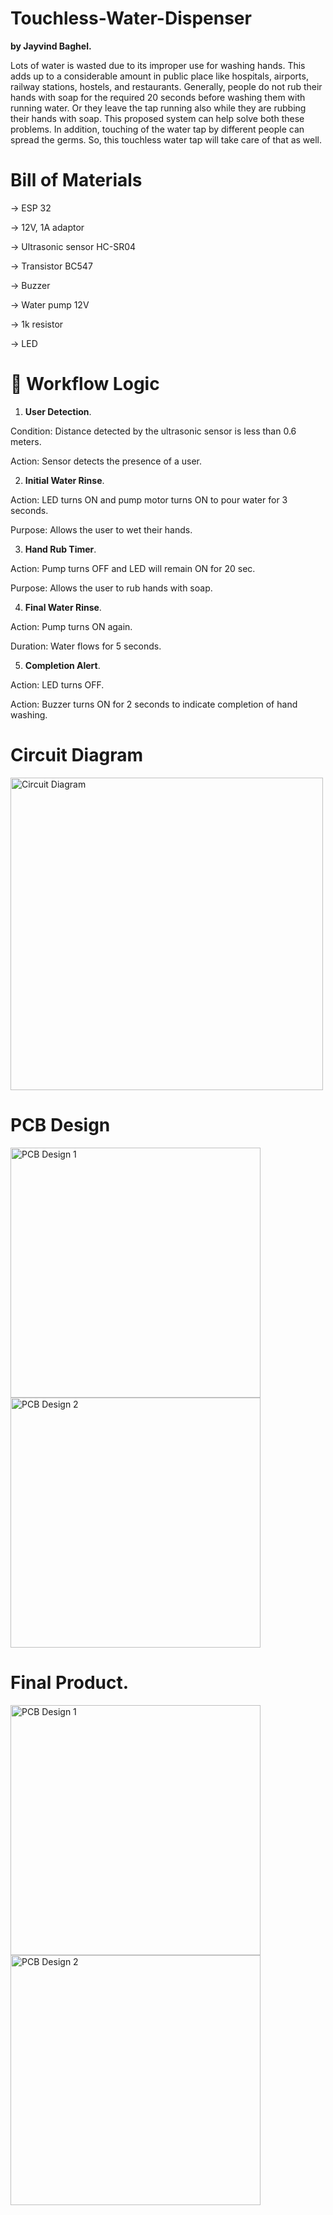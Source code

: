 # Touchless-Water-Dispenser
**by Jayvind Baghel.**

Lots of water is wasted due to its improper use for washing hands. This adds up to a considerable amount in public place like hospitals, airports, railway stations, hostels, and restaurants.
Generally, people do not rub their hands with soap for the required 20 seconds before washing them with running water. Or they leave the tap running also while they are rubbing their hands with soap. This proposed system can help solve both these problems.
In addition, touching of the water tap by different people can spread the germs. So, this touchless water tap will take care of that as well.

# Bill of Materials
-> ESP 32

-> 12V, 1A adaptor

-> Ultrasonic sensor HC-SR04

-> Transistor BC547

-> Buzzer

-> Water pump 12V

-> 1k resistor

-> LED

# 🔁 Workflow Logic

1. **User Detection**.
   
Condition: Distance detected by the ultrasonic sensor is less than 0.6 meters.

Action: Sensor detects the presence of a user.


2. **Initial Water Rinse**.
   
Action: LED turns ON and pump motor turns ON to pour water for 3 seconds.

Purpose: Allows the user to wet their hands.


3. **Hand Rub Timer**.
   
Action: Pump turns OFF and LED will remain ON for 20 sec.

Purpose: Allows the user to rub hands with soap.


4. **Final Water Rinse**.
   
Action: Pump turns ON again.

Duration: Water flows for 5 seconds.


5. **Completion Alert**.
    
Action: LED turns OFF.

Action: Buzzer turns ON for 2 seconds to indicate completion of hand washing.


# Circuit Diagram

<img src="https://github.com/user-attachments/assets/f5d83c6e-bb3a-4c73-b93f-568c519afaa0" alt="Circuit Diagram" width="500"/>

# PCB Design

<img src="https://github.com/user-attachments/assets/00bfeba8-d56e-457e-9c45-e0723f7d9d04" alt="PCB Design 1" width="400"/>

<br>

<img src="https://github.com/user-attachments/assets/6aebbd05-3e04-4cbc-8fd0-1fa70e0733a0" alt="PCB Design 2" width="400"/>

# Final Product.

<img src="https://github.com/user-attachments/assets/510582bf-b70d-4e42-9451-1e492c6f65b0" alt="PCB Design 1" width="400"/>

<br>

<img src="https://github.com/user-attachments/assets/b64c0861-9e59-44e3-8240-f4db3412031c" alt="PCB Design 2" width="400"/>


